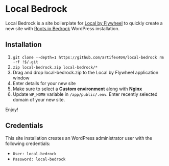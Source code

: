 # Local Bedrock
Local Bedrock is a site boilerplate for [Local by Flywheel](https://local.getflywheel.com/) to quickly create a new site with [Roots.io Bedrock](https://roots.io/bedrock/) WordPress installation. 

## Installation

1. `git clone --depth=1 https://github.com/artifex404/local-bedrock rm -rf !$/.git`
2. `zip local-bedrock.zip local-bedrock/*`
3. Drag and drop local-bedrock.zip to the Local by Flywheel application window
4. Enter details for your new site
5. Make sure to select a **Custom environment** along with **Nginx**
6. Update `WP_HOME` variable in `/app/public/.env`. Enter recently selected domain of your new site. 

Enjoy!

## Credentials

This site installation creates an WordPress administrator user with the following credentials:

* `User: local-bedrock` 
* `Password: local-bedrock`